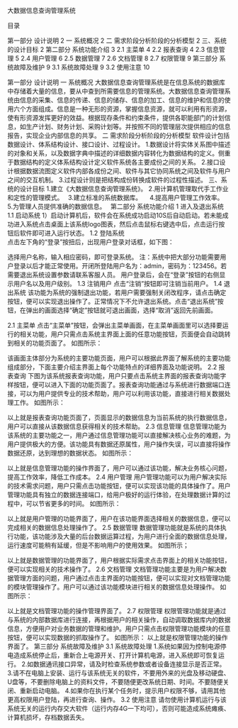 

大数据信息查询管理系统

目录

第一部分 设计说明	2
一 系统概况	2
二 需求阶段分析阶段的分析模型	2
三、系统的设计目标	2
第二部分 系统功能介绍	3
2.1 主菜单	4
2.2 报表查询	4
2.3 信息管理	5
2.4 用户管理	6
2.5 数据管理	7
2.6 文档管理	8
2.7 权限管理	9
第三部分 系统故障及维护	9
3.1 系统故障处理	9
3.2 使用注意	10
 

第一部分 设计说明
一 系统概况
大数据信息查询管理系统是在信息系统的数据库中存储着大量的信息，要从中查到所需要信息的管理系统。大数据信息查询管理系统由信息的采集、信息的传递、信息的储存、信息的加工、信息的维护和信息的使用六个方面组成。信息是一种无形的资源，掌握信息资源，就可以利用有形资源，使有形资源发挥更好的效益。根据现存条件和约束条件，提供各职能部门的计划信息，如生产计划、财务计划、采购计划等。并按照不同的管理层次提供相应的信息报告，实现企业内部信息的共享。
二 需求阶段分析阶段的分析模型
软件设计包括数据设计、体系结构设计、接口设计、过程设计。
1.数据设计将实体关系图中描述的对象和关系，以及数据字典中描述的详细数据内容转化为数据结构的定义。侧重于数据结构的定义体系结构设计定义软件系统各主要成份之间的关系。
2.接口设计根据数据流图定义软件内部各成份之间、软件与其它协同系统之间及软件与用户之间的交互机制。
3.过程设计则是把结构成份转换成软件的过程性描述。
三、系统的设计目标
1.建立《大数据信息查询管理系统》。
2.用计算机管理取代手工作业和定性的管理模式。 
3.建立标准的系统数据库。  
4.提高用户管理工作效率。 
5.为管理人员提供准确的数据信息。 
第二部分 系统功能介绍
1 进入及退出系统
1.1 启动系统
1）启动计算机后，软件会在系统成功启动10S后自动启动。若未能成功进入系统点击桌面上该系统logo图表，然后点击鼠标右键选中后，点击运行按钮后软件即可进入运行状态。
1.2 登陆系统  
点击左下角的“登录”按扭后，出现用户登录对话框，如下图：
 
选择用户名称，输入相应密码，即可登录系统。
注：系统中把大部分功能需要用户登录以后才能正常使用。开闭所登陆用户名为：admin，密码为：123456。若需要退出系统设置参数请联系客服人员。
   用户登录后，会在“登录”按钮的右侧显示用户名以及用户级别。
1.3 注销用户
点击“注销”按钮即可注销当前用户。
1.4 退出系统
该功能为系统的强制退出功能，若用户需要强制关闭改程序，请点击确定按钮，便可以实现退出操作了。正常情况下不允许退出系统。点击“退出系统”按钮，在弹出的画面选择“确定”按钮就可退出画面，选择“取消”返回先前画面。
 
2.1 主菜单
点击“主菜单”按钮，会弹出主菜单画面，在主菜单画面里可以选择要运行的相关功能，用户只需点击系统主界面上面的任意功能按钮，页面便会自动跳转到相关的功能页面了。
如图所示：
 
该画面主体部分为系统的主要功能页面，用户可以根据此界面了解系统的主要功能组成部分，下面主要介绍主界面上每个功能特点的详细界面及功能说明。
2.2 报表查询
下图为该系统报表查询功能，用户只要点击系统主界面的报表查询功能字样按钮，便可以进入下面的功能页面了。报表查询功能通过与系统进行数据端口连接，可以为用户提供专业的技术帮助，用户可以利用该功能，直接进行相关数据处理工作。
如图所示：
 
以上就是报表查询功能页面了，页面显示的数据信息为当前系统的执行数据信息，用户可以直接从该数据信息获得相关的技术帮助。
2.3 信息管理
信息管理功能为该系统的主要功能之一，用户通过信息管理功能可以直接解决核心业务的难题，为用户提供极大的方便。该功能具有数据还原属性，用户操作失误，可以直接将操作数据还原，达到理想的数据状态。
如图所示：
 
以上就是信息管理功能的操作界面了，用户可以通过该功能，解决业务核心问题，提高工作效率，降低工作成本。
2.4 用户管理
用户管理功能可以为用户解决实际的技术需求问题，用户只需点击功能按钮，便可以实现该功能的具体操作了。用户管理功能具有独立的数据连接端口，给用户极好的运行体验，在处理数据计算的过程中，可以节省更多的时间。
如图所示：
 
以上就是用户管理的功能界面了，用户在该功能界面选择相关的数据信息，便可以完成相关的数据信息处理操作了。
2.5 数据管理
数据管理功能就是系统的具体执行功能，该功能涉及大量的后台数据运算过程，为用户进行全面的数据信息处理，运行速度可能稍有延缓，但是不影响用户的使用效果。
如图所示；

 
以上就是数据管理的功能界面了，用户根据实际需求点击界面上的相关功能按钮，便可以实现相关的技术操作了。
2.6 文档管理
文档管理功能主要是为用户解决数据管理方面的问题，用户通过点击主界面的功能按钮，便可以实现对文档管理功能的模块管理操作了。用户可以通过该功能模块进行相关的数据信息处理操作。
如图所示：
 
以上就是文档管理功能的操作管理界面了。
2.7 权限管理
权限管理功能就是通过与系统的内部数据库进行连接，再根据用户的相关操作，自动调取数据库内的数据信息，方便用户对业务数据的管理和维护。用户只需点击权限管理功能模块的任意按钮，便可以实现数据的抓取操作了。
如图所示： 
以上就是权限管理功能的操作界面了。
第三部分 系统故障及维护
3.1 系统故障处理
1.系统如果因为控制电源停电造成系统停止后，重新合上电源开关、打开计算机电源，进入系统即可恢复运行。
2.如数据通讯接口异常，请及时检查系统参数或者设备连接显示是否正常。
3.请不在电脑上安装、运行与该系统无关的软件，不要用外来的光盘及移动硬盘、U盘等，不要删除电脑上的资料文件，不要随便更改系统日期、时间。不要随便关闭、重新启动电脑。
     4.如果你在执行某个任务时，提示用户权限不够，请用其他更高权限用户登陆，再进行查询、操作。
3.2 使用注意
请勿使用计算机运行与该系统无关的运行内存交大软件（运行内存4G一下均可），否则可能造成系统瘫痪、计算机损坏，存档数据丢失。

